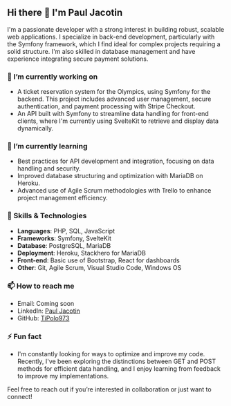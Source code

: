 ## Hi there 👋 I'm Paul Jacotin

I'm a passionate developer with a strong interest in building robust, scalable web applications. I specialize in back-end development, particularly with the Symfony framework, which I find ideal for complex projects requiring a solid structure. I'm also skilled in database management and have experience integrating secure payment solutions.

### 🔭 I’m currently working on
- A ticket reservation system for the Olympics, using Symfony for the backend. This project includes advanced user management, secure authentication, and payment processing with Stripe Checkout.
- An API built with Symfony to streamline data handling for front-end clients, where I'm currently using SvelteKit to retrieve and display data dynamically.

### 🌱 I’m currently learning
- Best practices for API development and integration, focusing on data handling and security.
- Improved database structuring and optimization with MariaDB on Heroku.
- Advanced use of Agile Scrum methodologies with Trello to enhance project management efficiency.

### 💼 Skills & Technologies
- **Languages**: PHP, SQL, JavaScript
- **Frameworks**: Symfony, SvelteKit
- **Database**: PostgreSQL, MariaDB
- **Deployment**: Heroku, Stackhero for MariaDB
- **Front-end**: Basic use of Bootstrap, React for dashboards
- **Other**: Git, Agile Scrum, Visual Studio Code, Windows OS

### 📫 How to reach me
- Email: Coming soon
- LinkedIn: [Paul Jacotin](https://www.linkedin.com/in/paul-jacotin-8503a7255/)
- GitHub: [TiPolo973](https://github.com/TiPolo973)

### ⚡ Fun fact
- I'm constantly looking for ways to optimize and improve my code. Recently, I've been exploring the distinctions between GET and POST methods for efficient data handling, and I enjoy learning from feedback to improve my implementations.
  
Feel free to reach out if you’re interested in collaboration or just want to connect!
